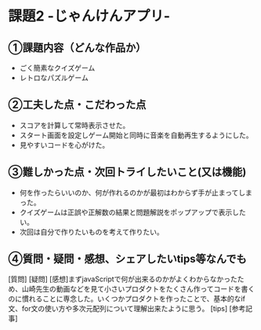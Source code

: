# 課題2 -じゃんけんアプリ-
## ①課題内容（どんな作品か）
- ごく簡素なクイズゲーム
- レトロなパズルゲーム

## ②工夫した点・こだわった点
- スコアを計算して常時表示させた。
- スタート画面を設定しゲーム開始と同時に音楽を自動再生するようにした。
- 見やすいコードを心がけた。

## ③難しかった点・次回トライしたいこと(又は機能)
- 何を作ったらいいのか、何が作れるのかが最初はわからず手が止まってしまった。
- クイズゲームは正誤や正解数の結果と問題解説をポップアップで表示したい。
- 次回は自分で作りたいものを考えて作りたい。

## ④質問・疑問・感想、シェアしたいtips等なんでも
[質問]
[疑問]
[感想]まずjavaScriptで何が出来るのかがよくわからなかったため、山崎先生の動画などを見て小さいプロダクトをたくさん作ってコードを書くのに慣れることに専念した。いくつかプロダクトを作ったことで、基本的なif文、for文の使い方や多次元配列について理解出来たように思う。
[tips]
[参考記事]
